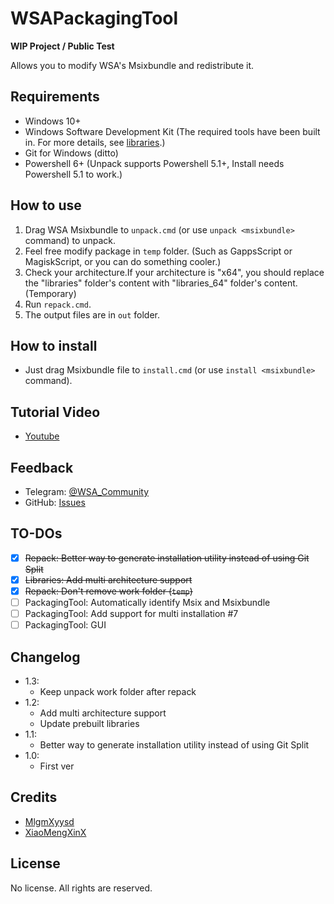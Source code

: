 # WSAPackagingTool

**WIP Project / Public Test**

Allows you to modify WSA's Msixbundle and redistribute it.

## Requirements

- Windows 10+
- Windows Software Development Kit (The required tools have been built in. For more details, see [libraries](libraries/README.md).)
- Git for Windows (ditto)
- Powershell 6+ (Unpack supports Powershell 5.1+, Install needs Powershell 5.1 to work.)

## How to use

1. Drag WSA Msixbundle to `unpack.cmd` (or use `unpack <msixbundle>` command) to unpack.
2. Feel free modify package in `temp` folder. (Such as GappsScript or MagiskScript, or you can do something cooler.)
3. Check your architecture.If your architecture is "x64", you should replace the "libraries" folder's content with "libraries_64" folder's content. (Temporary)
4. Run `repack.cmd`.
5. The output files are in `out` folder.

## How to install

- Just drag Msixbundle file to `install.cmd` (or use `install <msixbundle>` command).

## Tutorial Video

- [Youtube](https://www.youtube.com/watch?v=54hpiwFQ20A)

## Feedback

- Telegram: [@WSA_Community](https://t.me/wsa_community)
- GitHub: [Issues](https://github.com/WSA-Community/WSAPackageTool/issues)

## TO-DOs

- [x] ~~Repack: Better way to generate installation utility instead of using Git Split~~
- [x] ~~Libraries: Add multi architecture support~~
- [x] ~~Repack: Don't remove work folder (`temp`)~~
- [ ] PackagingTool: Automatically identify Msix and Msixbundle
- [ ] PackagingTool: Add support for multi installation #7
- [ ] PackagingTool: GUI

## Changelog

- 1.3:
	- Keep unpack work folder after repack
- 1.2:
	- Add multi architecture support
	- Update prebuilt libraries
- 1.1:
	- Better way to generate installation utility instead of using Git Split
- 1.0:
	- First ver

## Credits

- [MlgmXyysd](https://github.com/MlgmXyysd)
- [XiaoMengXinX](https://github.com/XiaomengxinX)

## License

No license. All rights are reserved.
